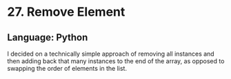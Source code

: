 # 27. Remove Element
## Language: Python

I decided on a technically simple approach of removing all instances and then adding back that many instances to the end of the array, as opposed to swapping the order of elements in the list.
